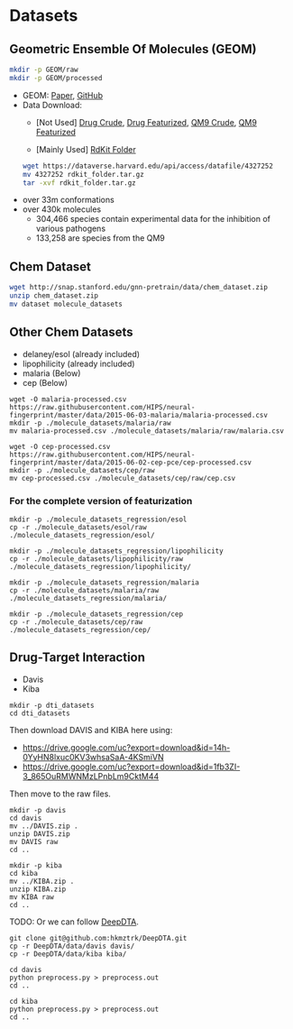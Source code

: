 # Datasets

## Geometric Ensemble Of Molecules (GEOM)

```bash
mkdir -p GEOM/raw
mkdir -p GEOM/processed
```

+ GEOM: [Paper](https://arxiv.org/pdf/2006.05531v3.pdf), [GitHub](https://github.com/learningmatter-mit/geom)
+ Data Download:
    + [Not Used] [Drug Crude](https://dataverse.harvard.edu/api/access/datafile/4360331),
      [Drug Featurized](https://dataverse.harvard.edu/api/access/datafile/4327295),
      [QM9 Crude](https://dataverse.harvard.edu/api/access/datafile/4327190),
      [QM9 Featurized](https://dataverse.harvard.edu/api/access/datafile/4327191)

    + [Mainly Used] [RdKit Folder](https://dataverse.harvard.edu/api/access/datafile/4327252)
    ```bash
    wget https://dataverse.harvard.edu/api/access/datafile/4327252
    mv 4327252 rdkit_folder.tar.gz
    tar -xvf rdkit_folder.tar.gz
    ```
[comment]: <> (    ```bash)

[comment]: <> (    wget https://dataverse.harvard.edu/api/access/datafile/4327191)

[comment]: <> (    mv 4327191 qm9_featurized.msgpack.tar.gz)

[comment]: <> (    tar -xzvf qm9_featurized.tar.gz)

[comment]: <> (    ```)

+ over 33m conformations
+ over 430k molecules
    + 304,466 species contain experimental data for the inhibition of various pathogens
    + 133,258 are species from the QM9

## Chem Dataset

```bash
wget http://snap.stanford.edu/gnn-pretrain/data/chem_dataset.zip
unzip chem_dataset.zip
mv dataset molecule_datasets
```

## Other Chem Datasets

- delaney/esol (already included)
- lipophilicity (already included)
- malaria (Below)
- cep (Below)

```
wget -O malaria-processed.csv https://raw.githubusercontent.com/HIPS/neural-fingerprint/master/data/2015-06-03-malaria/malaria-processed.csv
mkdir -p ./molecule_datasets/malaria/raw
mv malaria-processed.csv ./molecule_datasets/malaria/raw/malaria.csv

wget -O cep-processed.csv https://raw.githubusercontent.com/HIPS/neural-fingerprint/master/data/2015-06-02-cep-pce/cep-processed.csv
mkdir -p ./molecule_datasets/cep/raw
mv cep-processed.csv ./molecule_datasets/cep/raw/cep.csv
```

### For the complete version of featurization

```
mkdir -p ./molecule_datasets_regression/esol
cp -r ./molecule_datasets/esol/raw               ./molecule_datasets_regression/esol/

mkdir -p ./molecule_datasets_regression/lipophilicity
cp -r ./molecule_datasets/lipophilicity/raw      ./molecule_datasets_regression/lipophilicity/

mkdir -p ./molecule_datasets_regression/malaria
cp -r ./molecule_datasets/malaria/raw            ./molecule_datasets_regression/malaria/

mkdir -p ./molecule_datasets_regression/cep
cp -r ./molecule_datasets/cep/raw                ./molecule_datasets_regression/cep/
```

## Drug-Target Interaction

- Davis
- Kiba

```
mkdir -p dti_datasets
cd dti_datasets
```

Then download DAVIS and KIBA here using:
- https://drive.google.com/uc?export=download&id=14h-0YyHN8lxuc0KV3whsaSaA-4KSmiVN
- https://drive.google.com/uc?export=download&id=1fb3ZI-3_865OuRMWNMzLPnbLm9CktM44

Then move to the raw files.
```
mkdir -p davis
cd davis
mv ../DAVIS.zip .
unzip DAVIS.zip
mv DAVIS raw
cd ..

mkdir -p kiba
cd kiba
mv ../KIBA.zip .
unzip KIBA.zip
mv KIBA raw
cd ..
```

TODO:
Or we can follow [DeepDTA](https://github.com/hkmztrk/DeepDTA).
```
git clone git@github.com:hkmztrk/DeepDTA.git
cp -r DeepDTA/data/davis davis/
cp -r DeepDTA/data/kiba kiba/

cd davis
python preprocess.py > preprocess.out
cd ..

cd kiba
python preprocess.py > preprocess.out
cd ..
```
